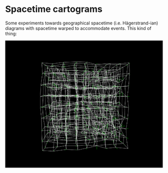 # Spacetime cartograms
Some experiments towards geographical spacetime (i.e. Hägerstrand-ian) diagrams with spacetime warped to accommodate events. This kind of thing:

![](stretched-lattice-view.png)

